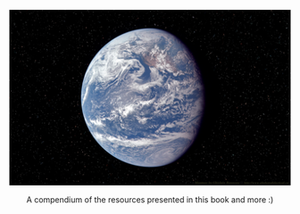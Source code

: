 <p align="center">
    <img src="earth.jpg" alt="Earth">  
</p>
<p align="center">
  A compendium of the resources presented in this book and more :)
</p>

